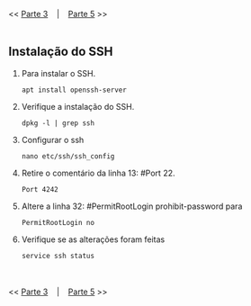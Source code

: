 << [Parte 3](https://github.com/vangoncalez/42sp_born2beroot/blob/main/parte_03.md) &nbsp;&nbsp;&nbsp;|&nbsp;&nbsp;&nbsp; [Parte 5](https://github.com/vangoncalez/42sp_born2beroot/blob/main/parte_05.md) >>
<br><br>

## Instalação do SSH

1. Para instalar o SSH.

   `apt install openssh-server`

2. Verifique a instalação do SSH.

   `dpkg -l | grep ssh`

3. Configurar o ssh

   `nano etc/ssh/ssh_config`
   
4. Retire o comentário da linha 13: #Port 22.

   `Port 4242`
   
5. Altere a linha 32: #PermitRootLogin prohibit-password para    

   `PermitRootLogin no`
   
6. Verifique se as alterações foram feitas

   `service ssh status`


<br><br>
<< [Parte 3](https://github.com/vangoncalez/42sp_born2beroot/blob/main/parte_03.md) &nbsp;&nbsp;&nbsp;|&nbsp;&nbsp;&nbsp; [Parte 5](https://github.com/vangoncalez/42sp_born2beroot/blob/main/parte_05.md) >>
